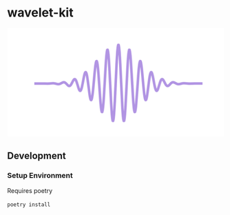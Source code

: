 # wavelet-kit

![Graphic showing a Morlet wavelet](./morlet_wavelet_visual.svg)

## Development

### Setup Environment

Requires poetry

`poetry install`
